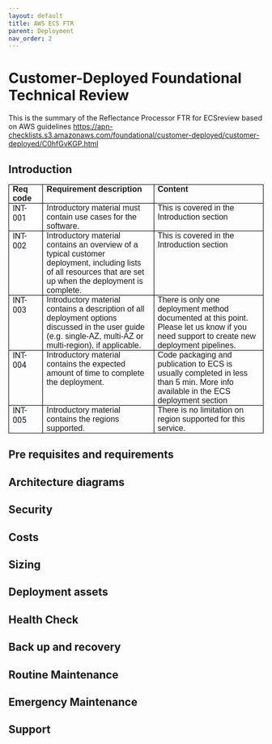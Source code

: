 ```yaml
---
layout: default
title: AWS ECS FTR
parent: Deployment
nav_order: 2
---
```



# Customer-Deployed Foundational Technical Review

This is the summary of the Reflectance Processor FTR for ECSreview based on AWS guidelines https://apn-checklists.s3.amazonaws.com/foundational/customer-deployed/customer-deployed/C0hfGvKGP.html

## Introduction

<table style="border-collapse:collapse;border:none;">
    <tbody>
        <tr>
            <td style="width: 71.8pt;border: 1pt solid windowtext;padding: 0in 5.4pt;height: 22pt;vertical-align: top;">
                <p style='margin-top:0in;margin-right:0in;margin-bottom:0in;margin-left:0in;line-height:normal;font-size:16px;font-family:"Aptos",sans-serif;'><strong>Req code</strong></p>
            </td>
            <td style="width: 395.7pt;border-top: 1pt solid windowtext;border-right: 1pt solid windowtext;border-bottom: 1pt solid windowtext;border-image: initial;border-left: none;padding: 0in 5.4pt;height: 22pt;vertical-align: top;">
                <p style='margin-top:0in;margin-right:0in;margin-bottom:0in;margin-left:0in;line-height:normal;font-size:16px;font-family:"Aptos",sans-serif;'><strong>Requirement description</strong></p>
            </td>
            <td style="width: 409.2pt;border-top: 1pt solid windowtext;border-right: 1pt solid windowtext;border-bottom: 1pt solid windowtext;border-image: initial;border-left: none;padding: 0in 5.4pt;height: 22pt;vertical-align: top;">
                <p style='margin-top:0in;margin-right:0in;margin-bottom:0in;margin-left:0in;line-height:normal;font-size:16px;font-family:"Aptos",sans-serif;'><strong>Content</strong></p>
            </td>
        </tr>
        <tr>
            <td style="width: 71.8pt;border-right: 1pt solid windowtext;border-bottom: 1pt solid windowtext;border-left: 1pt solid windowtext;border-image: initial;border-top: none;padding: 0in 5.4pt;vertical-align: top;">
                <p style='margin-top:0in;margin-right:0in;margin-bottom:8.0pt;margin-left:0in;line-height:normal;font-size:16px;font-family:"Aptos",sans-serif;background:white;'><span style="font-family:Roboto;color:#16191F;">INT-001</span></p>
            </td>
            <td style="width: 395.7pt;border-top: none;border-left: none;border-bottom: 1pt solid windowtext;border-right: 1pt solid windowtext;padding: 0in 5.4pt;vertical-align: top;">
                <p style='margin-top:0in;margin-right:0in;margin-bottom:0in;margin-left:0in;line-height:normal;font-size:16px;font-family:"Aptos",sans-serif;'>Introductory material must contain use cases for the software.</p>
            </td>
            <td style="width: 409.2pt;border-top: none;border-left: none;border-bottom: 1pt solid windowtext;border-right: 1pt solid windowtext;padding: 0in 5.4pt;vertical-align: top;">
                <p style='margin-top:0in;margin-right:0in;margin-bottom:0in;margin-left:0in;line-height:normal;font-size:16px;font-family:"Aptos",sans-serif;'>This is covered in the Introduction section</p>
            </td>
        </tr>
        <tr>
            <td style="width: 71.8pt;border-right: 1pt solid windowtext;border-bottom: 1pt solid windowtext;border-left: 1pt solid windowtext;border-image: initial;border-top: none;padding: 0in 5.4pt;vertical-align: top;">
                <p style='margin-top:0in;margin-right:0in;margin-bottom:0in;margin-left:0in;line-height:normal;font-size:16px;font-family:"Aptos",sans-serif;'><span style="font-family:Roboto;color:#16191F;">INT-002</span></p>
            </td>
            <td style="width: 395.7pt;border-top: none;border-left: none;border-bottom: 1pt solid windowtext;border-right: 1pt solid windowtext;padding: 0in 5.4pt;vertical-align: top;">
                <p style='margin-top:0in;margin-right:0in;margin-bottom:0in;margin-left:0in;line-height:normal;font-size:16px;font-family:"Aptos",sans-serif;'>Introductory material contains an overview of a typical customer deployment, including lists of all resources that are set up when the deployment is complete.</p>
            </td>
            <td style="width: 409.2pt;border-top: none;border-left: none;border-bottom: 1pt solid windowtext;border-right: 1pt solid windowtext;padding: 0in 5.4pt;vertical-align: top;">
                <p style='margin-top:0in;margin-right:0in;margin-bottom:0in;margin-left:0in;line-height:normal;font-size:16px;font-family:"Aptos",sans-serif;'>This is covered in the Introduction section</p>
            </td>
        </tr>
        <tr>
            <td style="width: 71.8pt;border-right: 1pt solid windowtext;border-bottom: 1pt solid windowtext;border-left: 1pt solid windowtext;border-image: initial;border-top: none;padding: 0in 5.4pt;vertical-align: top;">
                <p style='margin-top:0in;margin-right:0in;margin-bottom:0in;margin-left:0in;line-height:normal;font-size:16px;font-family:"Aptos",sans-serif;'><span style="font-family:Roboto;color:#16191F;">INT-003</span></p>
            </td>
            <td style="width: 395.7pt;border-top: none;border-left: none;border-bottom: 1pt solid windowtext;border-right: 1pt solid windowtext;padding: 0in 5.4pt;vertical-align: top;">
                <p style='margin-top:0in;margin-right:0in;margin-bottom:0in;margin-left:0in;line-height:normal;font-size:16px;font-family:"Aptos",sans-serif;'>Introductory material contains a description of all deployment options discussed in the user guide (e.g. single-AZ, multi-AZ or multi-region), if applicable.</p>
            </td>
            <td style="width: 409.2pt;border-top: none;border-left: none;border-bottom: 1pt solid windowtext;border-right: 1pt solid windowtext;padding: 0in 5.4pt;vertical-align: top;">
                <p style='margin-top:0in;margin-right:0in;margin-bottom:0in;margin-left:0in;line-height:normal;font-size:16px;font-family:"Aptos",sans-serif;'>There is only one deployment method documented at this point. Please let us know if you need support to create new deployment pipelines.</p>
            </td>
        </tr>
        <tr>
            <td style="width: 71.8pt;border-right: 1pt solid windowtext;border-bottom: 1pt solid windowtext;border-left: 1pt solid windowtext;border-image: initial;border-top: none;padding: 0in 5.4pt;vertical-align: top;">
                <p style='margin-top:0in;margin-right:0in;margin-bottom:0in;margin-left:0in;line-height:normal;font-size:16px;font-family:"Aptos",sans-serif;'><span style="font-family:Roboto;color:#16191F;">INT-004</span></p>
            </td>
            <td style="width: 395.7pt;border-top: none;border-left: none;border-bottom: 1pt solid windowtext;border-right: 1pt solid windowtext;padding: 0in 5.4pt;vertical-align: top;">
                <p style='margin-top:0in;margin-right:0in;margin-bottom:0in;margin-left:0in;line-height:normal;font-size:16px;font-family:"Aptos",sans-serif;'>Introductory material contains the expected amount of time to complete the deployment.</p>
            </td>
            <td style="width: 409.2pt;border-top: none;border-left: none;border-bottom: 1pt solid windowtext;border-right: 1pt solid windowtext;padding: 0in 5.4pt;vertical-align: top;">
                <p style='margin-top:0in;margin-right:0in;margin-bottom:0in;margin-left:0in;line-height:normal;font-size:16px;font-family:"Aptos",sans-serif;'>Code packaging and publication to ECS is usually completed in less than 5 min. More info available in the ECS deployment section</p>
            </td>
        </tr>
        <tr>
            <td style="width: 71.8pt;border-right: 1pt solid windowtext;border-bottom: 1pt solid windowtext;border-left: 1pt solid windowtext;border-image: initial;border-top: none;padding: 0in 5.4pt;vertical-align: top;">
                <p style='margin-top:0in;margin-right:0in;margin-bottom:0in;margin-left:0in;line-height:normal;font-size:16px;font-family:"Aptos",sans-serif;'><span style="font-family:Roboto;color:#16191F;">INT-005</span></p>
            </td>
            <td style="width: 395.7pt;border-top: none;border-left: none;border-bottom: 1pt solid windowtext;border-right: 1pt solid windowtext;padding: 0in 5.4pt;vertical-align: top;">
                <p style='margin-top:0in;margin-right:0in;margin-bottom:0in;margin-left:0in;line-height:normal;font-size:16px;font-family:"Aptos",sans-serif;'>Introductory material contains the regions supported.</p>
            </td>
            <td style="width: 409.2pt;border-top: none;border-left: none;border-bottom: 1pt solid windowtext;border-right: 1pt solid windowtext;padding: 0in 5.4pt;vertical-align: top;">
                <p style='margin-top:0in;margin-right:0in;margin-bottom:0in;margin-left:0in;line-height:normal;font-size:16px;font-family:"Aptos",sans-serif;'>There is no limitation on region supported for this service.</p>
            </td>
        </tr>
    </tbody>
</table>

## Pre requisites and requirements


## Architecture diagrams


## Security




## Costs



## Sizing

## Deployment assets

## Health Check

## Back up and recovery
  
## Routine Maintenance  


## Emergency Maintenance

## Support